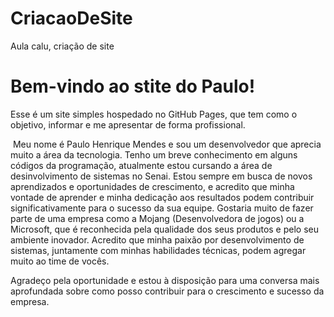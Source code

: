 # CriacaoDeSite
Aula calu, criação de site
<!DOCTYPE html>
<html lang="pt-br">
<head>
    <meta charset="UTF-8">
    <meta name="viewport" content="width=device-width, initial-scale=1.0">
   
</head>
<body>
    <h1>Bem-vindo ao stite do Paulo!</h1>
    <p>Esse é um site simples hospedado no GitHub Pages, que tem como o objetivo, informar e me apresentar de forma profissional.</p>
</body>
</html>
<img scr="">
 Meu nome é Paulo Henrique Mendes e sou um desenvolvedor que aprecia muito a área da tecnologia. Tenho um breve conhecimento em alguns códigos da programação, atualmente estou cursando a área de desinvolvimento de sistemas no Senai. 
Estou sempre em busca de novos aprendizados e oportunidades de crescimento, e acredito que minha vontade de aprender e minha dedicação aos resultados podem contribuir significativamente para o sucesso da sua equipe.
Gostaria muito de fazer parte de uma empresa como a Mojang (Desenvolvedora de jogos) ou a Microsoft, que é reconhecida pela qualidade dos seus produtos e pelo seu ambiente inovador. Acredito que minha paixão por desenvolvimento de sistemas, juntamente com minhas habilidades técnicas, podem agregar muito ao time de vocês.

Agradeço pela oportunidade e estou à disposição para uma conversa mais aprofundada sobre como posso contribuir para o crescimento e sucesso da empresa.

